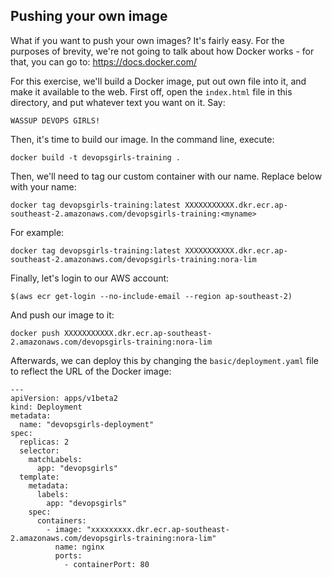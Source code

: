 ## Pushing your own image

What if you want to push your own images? It's fairly easy. For the purposes of brevity, we're not going to talk about how Docker works - for that, you can go to: https://docs.docker.com/

For this exercise, we'll build a Docker image, put out own file into it, and make it available to the web. First off, open the `index.html` file in this directory, and put whatever text you want on it. Say:

```
WASSUP DEVOPS GIRLS!
```

Then, it's time to build our image. In the command line, execute:

```
docker build -t devopsgirls-training .
```

Then, we'll need to tag our custom container with our name. Replace <myname> below with your name:

```
docker tag devopsgirls-training:latest XXXXXXXXXXX.dkr.ecr.ap-southeast-2.amazonaws.com/devopsgirls-training:<myname>
```

For example:

```
docker tag devopsgirls-training:latest XXXXXXXXXXX.dkr.ecr.ap-southeast-2.amazonaws.com/devopsgirls-training:nora-lim
```

Finally, let's login to our AWS account:

```
$(aws ecr get-login --no-include-email --region ap-southeast-2)
```


And push our image to it:

```
docker push XXXXXXXXXXX.dkr.ecr.ap-southeast-2.amazonaws.com/devopsgirls-training:nora-lim
```

Afterwards, we can deploy this by changing the `basic/deployment.yaml` file to reflect the URL of the Docker image:

```
---
apiVersion: apps/v1beta2
kind: Deployment
metadata:
  name: "devopsgirls-deployment"
spec:
  replicas: 2
  selector:
    matchLabels:
      app: "devopsgirls"
  template:
    metadata:
      labels:
        app: "devopsgirls"
    spec:
      containers:
        - image: "xxxxxxxxx.dkr.ecr.ap-southeast-2.amazonaws.com/devopsgirls-training:nora-lim"
          name: nginx
          ports:
            - containerPort: 80
```
